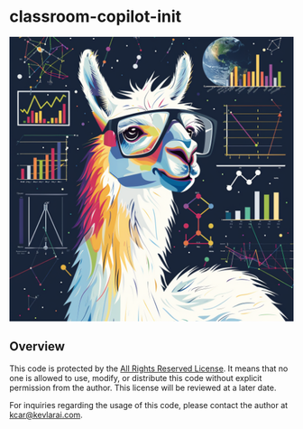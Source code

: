 # classroom-copilot-init

![CopilotInit](images/classroom_copilot__init_midjourney.png)

## Overview
This code is protected by the [All Rights Reserved License](https://choosealicense.com/no-permission/). It means that no one is allowed to use, modify, or distribute this code without explicit permission from the author. This license will be reviewed at a later date.

For inquiries regarding the usage of this code, please contact the author at [kcar@kevlarai.com](mailto:kcar@kevlarai.com).
